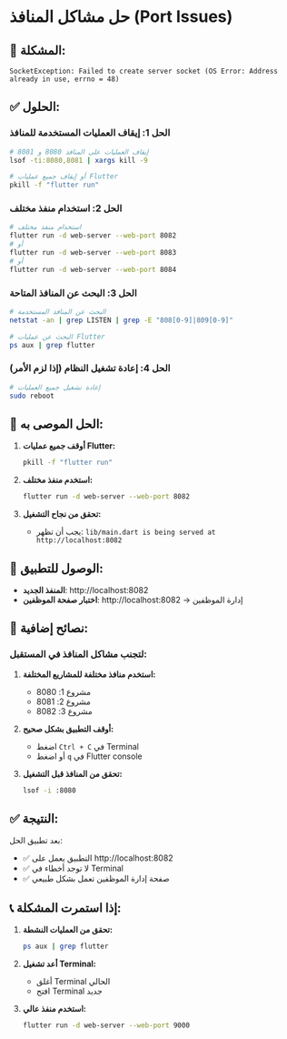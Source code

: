 # حل مشاكل المنافذ (Port Issues)

## 🚨 المشكلة:
```
SocketException: Failed to create server socket (OS Error: Address already in use, errno = 48)
```

## ✅ الحلول:

### الحل 1: إيقاف العمليات المستخدمة للمنافذ

```bash
# إيقاف العمليات على المنافذ 8080 و 8081
lsof -ti:8080,8081 | xargs kill -9

# أو إيقاف جميع عمليات Flutter
pkill -f "flutter run"
```

### الحل 2: استخدام منفذ مختلف

```bash
# استخدام منفذ مختلف
flutter run -d web-server --web-port 8082
# أو
flutter run -d web-server --web-port 8083
# أو
flutter run -d web-server --web-port 8084
```

### الحل 3: البحث عن المنافذ المتاحة

```bash
# البحث عن المنافذ المستخدمة
netstat -an | grep LISTEN | grep -E "808[0-9]|809[0-9]"

# البحث عن عمليات Flutter
ps aux | grep flutter
```

### الحل 4: إعادة تشغيل النظام (إذا لزم الأمر)

```bash
# إعادة تشغيل جميع العمليات
sudo reboot
```

## 🎯 الحل الموصى به:

1. **أوقف جميع عمليات Flutter:**
   ```bash
   pkill -f "flutter run"
   ```

2. **استخدم منفذ مختلف:**
   ```bash
   flutter run -d web-server --web-port 8082
   ```

3. **تحقق من نجاح التشغيل:**
   - يجب أن تظهر: `lib/main.dart is being served at http://localhost:8082`

## 📱 الوصول للتطبيق:

- **المنفذ الجديد**: http://localhost:8082
- **اختبار صفحة الموظفين**: http://localhost:8082 → إدارة الموظفين

## 🔧 نصائح إضافية:

### لتجنب مشاكل المنافذ في المستقبل:

1. **استخدم منافذ مختلفة للمشاريع المختلفة:**
   - مشروع 1: 8080
   - مشروع 2: 8081
   - مشروع 3: 8082

2. **أوقف التطبيق بشكل صحيح:**
   - اضغط `Ctrl + C` في Terminal
   - أو اضغط `q` في Flutter console

3. **تحقق من المنافذ قبل التشغيل:**
   ```bash
   lsof -i :8080
   ```

## ✅ النتيجة:

بعد تطبيق الحل:
- ✅ التطبيق يعمل على http://localhost:8082
- ✅ لا توجد أخطاء في Terminal
- ✅ صفحة إدارة الموظفين تعمل بشكل طبيعي

## 📞 إذا استمرت المشكلة:

1. **تحقق من العمليات النشطة:**
   ```bash
   ps aux | grep flutter
   ```

2. **أعد تشغيل Terminal:**
   - أغلق Terminal الحالي
   - افتح Terminal جديد

3. **استخدم منفذ عالي:**
   ```bash
   flutter run -d web-server --web-port 9000
   ```
